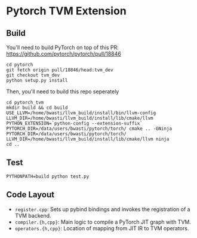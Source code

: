 # Pytorch TVM Extension

## Build

You'll need to build PyTorch on top of this PR: https://github.com/pytorch/pytorch/pull/18846
```
cd pytorch
git fetch origin pull/18846/head:tvm_dev
git checkout tvm_dev
python setup.py install
```

Then, you'll need to build this repo seperately
```
cd pytorch_tvm
mkdir build && cd build
USE_LLVM=/home/bwasti/llvm_build/install/bin/llvm-config LLVM_DIR=/home/bwasti/llvm_build/install/lib/cmake/llvm PYTHON_EXTENSION=`python-config --extension-suffix` PYTORCH_DIR=/data/users/bwasti/pytorch/torch/ cmake .. -GNinja
PYTORCH_DIR=/data/users/bwasti/pytorch/torch/ LLVM_DIR=/home/bwasti/llvm_build/install/lib/cmake/llvm ninja
cd ..
```

## Test

```
PYTHONPATH=build python test.py
```

## Code Layout

- `register.cpp`: Sets up pybind bindings and invokes the registration of a TVM backend.
- `compiler.{h,cpp}`: Main logic to compile a PyTorch JIT graph with TVM.
- `operators.{h,cpp}`: Location of mapping from JIT IR to TVM operators.
